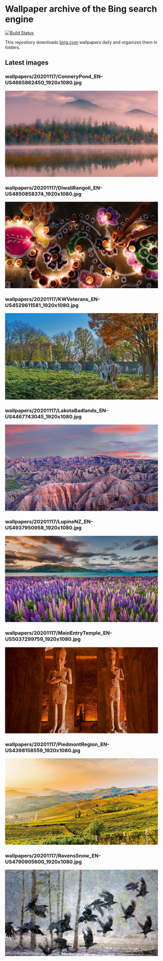 # Wallpaper archive of the Bing search engine

[![Build Status](https://travis-ci.org/kijart/bing-daily-images-dl.svg?branch=wallpapers)](https://travis-ci.org/kijart/bing-daily-images-dl)

This repository downloads [bing.com](https://www.bing.com) wallpapers daily and organizes them in folders.

## Latest images

<!-- Wallpapers -->

### wallpapers/20201117/ConneryPond_EN-US4665862450_1920x1080.jpg

![wallpapers/20201117/ConneryPond_EN-US4665862450_1920x1080.jpg](wallpapers/20201117/ConneryPond_EN-US4665862450_1920x1080.jpg)

### wallpapers/20201117/DiwaliRangoli_EN-US4850858374_1920x1080.jpg

![wallpapers/20201117/DiwaliRangoli_EN-US4850858374_1920x1080.jpg](wallpapers/20201117/DiwaliRangoli_EN-US4850858374_1920x1080.jpg)

### wallpapers/20201117/KWVeterans_EN-US4529611581_1920x1080.jpg

![wallpapers/20201117/KWVeterans_EN-US4529611581_1920x1080.jpg](wallpapers/20201117/KWVeterans_EN-US4529611581_1920x1080.jpg)

### wallpapers/20201117/LakotaBadlands_EN-US4467743045_1920x1080.jpg

![wallpapers/20201117/LakotaBadlands_EN-US4467743045_1920x1080.jpg](wallpapers/20201117/LakotaBadlands_EN-US4467743045_1920x1080.jpg)

### wallpapers/20201117/LupineNZ_EN-US4937950958_1920x1080.jpg

![wallpapers/20201117/LupineNZ_EN-US4937950958_1920x1080.jpg](wallpapers/20201117/LupineNZ_EN-US4937950958_1920x1080.jpg)

### wallpapers/20201117/MainEntryTemple_EN-US5037299759_1920x1080.jpg

![wallpapers/20201117/MainEntryTemple_EN-US5037299759_1920x1080.jpg](wallpapers/20201117/MainEntryTemple_EN-US5037299759_1920x1080.jpg)

### wallpapers/20201117/PiedmontRegion_EN-US4398158559_1920x1080.jpg

![wallpapers/20201117/PiedmontRegion_EN-US4398158559_1920x1080.jpg](wallpapers/20201117/PiedmontRegion_EN-US4398158559_1920x1080.jpg)

### wallpapers/20201117/RavensSnow_EN-US4790905600_1920x1080.jpg

![wallpapers/20201117/RavensSnow_EN-US4790905600_1920x1080.jpg](wallpapers/20201117/RavensSnow_EN-US4790905600_1920x1080.jpg)

